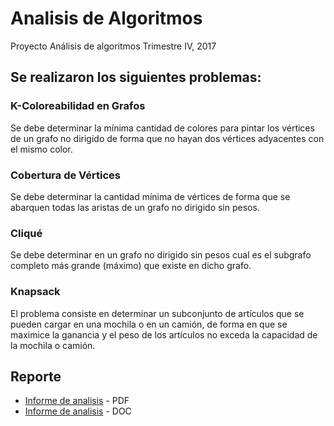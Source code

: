 # Analisis de Algoritmos

Proyecto 
Análisis de algoritmos
Trimestre IV, 2017

## Se realizaron los siguientes problemas: 

### K-Coloreabilidad en Grafos 

Se debe determinar la mínima cantidad de colores para pintar los vértices de un grafo no dirigido de forma que no hayan dos vértices adyacentes con el mismo color. 

### Cobertura de Vértices

Se debe determinar la cantidad mínima de vértices de forma que se abarquen todas las aristas de un grafo no dirigido sin pesos. 

### Cliqué

Se debe determinar en un grafo no dirigido sin pesos cual es el subgrafo completo más grande (máximo) que existe en dicho grafo. 

### Knapsack

El problema consiste en determinar un subconjunto de artículos que se pueden cargar en una mochila o en un camión, de forma en que se maximice la ganancia y el peso de los artículos no exceda la capacidad de la mochila o camión. 

## Reporte

* [Informe de analisis](https://goo.gl/XdeVt4) - PDF
* [Informe de analisis](https://goo.gl/25MCSf) - DOC

